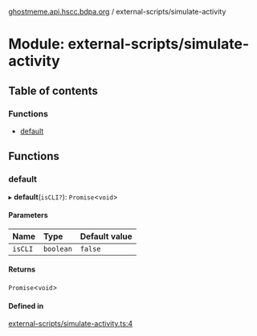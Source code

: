 [ghostmeme.api.hscc.bdpa.org][1] / external-scripts/simulate-activity

# Module: external-scripts/simulate-activity

## Table of contents

### Functions

- [default][2]

## Functions

### default

▸ **default**(`isCLI?`): `Promise`<`void`>

#### Parameters

| Name    | Type      | Default value |
| :------ | :-------- | :------------ |
| `isCLI` | `boolean` | `false`       |

#### Returns

`Promise`<`void`>

#### Defined in

[external-scripts/simulate-activity.ts:4][3]

[1]: ../README.md
[2]: external_scripts_simulate_activity.md#default
[3]:
  https://github.com/nhscc/ghostmeme.api.hscc.bdpa.org/blob/1aca321/external-scripts/simulate-activity.ts#L4
